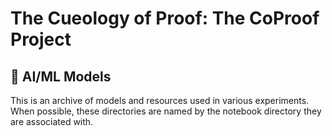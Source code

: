 # The Cueology of Proof: The CoProof Project

## &#129504; AI/ML Models

This is an archive of models and resources used in various
experiments.  When possible, these directories are named by the
notebook directory they are associated with.
